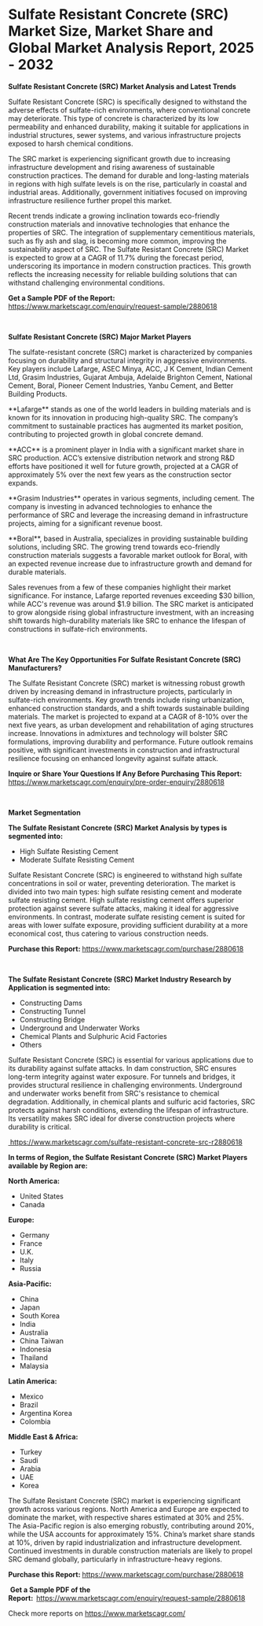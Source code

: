 <p><h1>Sulfate Resistant Concrete (SRC) Market Size, Market Share and Global Market Analysis Report, 2025 - 2032</h1></p><p><strong>Sulfate Resistant Concrete (SRC) Market Analysis and Latest Trends</strong></p>
<p><p>Sulfate Resistant Concrete (SRC) is specifically designed to withstand the adverse effects of sulfate-rich environments, where conventional concrete may deteriorate. This type of concrete is characterized by its low permeability and enhanced durability, making it suitable for applications in industrial structures, sewer systems, and various infrastructure projects exposed to harsh chemical conditions. </p><p>The SRC market is experiencing significant growth due to increasing infrastructure development and rising awareness of sustainable construction practices. The demand for durable and long-lasting materials in regions with high sulfate levels is on the rise, particularly in coastal and industrial areas. Additionally, government initiatives focused on improving infrastructure resilience further propel this market.</p><p>Recent trends indicate a growing inclination towards eco-friendly construction materials and innovative technologies that enhance the properties of SRC. The integration of supplementary cementitious materials, such as fly ash and slag, is becoming more common, improving the sustainability aspect of SRC. The Sulfate Resistant Concrete (SRC) Market is expected to grow at a CAGR of 11.7% during the forecast period, underscoring its importance in modern construction practices. This growth reflects the increasing necessity for reliable building solutions that can withstand challenging environmental conditions.</p></p>
<p><strong>Get a Sample PDF of the Report:&nbsp;</strong> <a href="https://www.marketscagr.com/enquiry/request-sample/2880618?utm_campaign=3122&utm_medium=2&utm_source=Github&utm_content=ia&utm_term=12032025&utm_id=sulfate-resistant-concrete-src">https://www.marketscagr.com/enquiry/request-sample/2880618</a></p>
<p>&nbsp;</p>
<p><strong>Sulfate Resistant Concrete (SRC) Major Market Players</strong></p>
<p><p>The sulfate-resistant concrete (SRC) market is characterized by companies focusing on durability and structural integrity in aggressive environments. Key players include Lafarge, ASEC Minya, ACC, J K Cement, Indian Cement Ltd, Grasim Industries, Gujarat Ambuja, Adelaide Brighton Cement, National Cement, Boral, Pioneer Cement Industries, Yanbu Cement, and Better Building Products.</p><p>**Lafarge** stands as one of the world leaders in building materials and is known for its innovation in producing high-quality SRC. The company’s commitment to sustainable practices has augmented its market position, contributing to projected growth in global concrete demand.</p><p>**ACC** is a prominent player in India with a significant market share in SRC production. ACC’s extensive distribution network and strong R&D efforts have positioned it well for future growth, projected at a CAGR of approximately 5% over the next few years as the construction sector expands.</p><p>**Grasim Industries** operates in various segments, including cement. The company is investing in advanced technologies to enhance the performance of SRC and leverage the increasing demand in infrastructure projects, aiming for a significant revenue boost.</p><p>**Boral**, based in Australia, specializes in providing sustainable building solutions, including SRC. The growing trend towards eco-friendly construction materials suggests a favorable market outlook for Boral, with an expected revenue increase due to infrastructure growth and demand for durable materials.</p><p>Sales revenues from a few of these companies highlight their market significance. For instance, Lafarge reported revenues exceeding $30 billion, while ACC's revenue was around $1.9 billion. The SRC market is anticipated to grow alongside rising global infrastructure investment, with an increasing shift towards high-durability materials like SRC to enhance the lifespan of constructions in sulfate-rich environments.</p></p>
<p>&nbsp;</p>
<p><strong>What Are The Key Opportunities For Sulfate Resistant Concrete (SRC) Manufacturers?</strong></p>
<p><p>The Sulfate Resistant Concrete (SRC) market is witnessing robust growth driven by increasing demand in infrastructure projects, particularly in sulfate-rich environments. Key growth trends include rising urbanization, enhanced construction standards, and a shift towards sustainable building materials. The market is projected to expand at a CAGR of 8-10% over the next five years, as urban development and rehabilitation of aging structures increase. Innovations in admixtures and technology will bolster SRC formulations, improving durability and performance. Future outlook remains positive, with significant investments in construction and infrastructural resilience focusing on enhanced longevity against sulfate attack.</p></p>
<p><strong>Inquire or Share Your Questions If Any Before Purchasing This Report:</strong> <a href="https://www.marketscagr.com/enquiry/pre-order-enquiry/2880618?utm_campaign=3122&utm_medium=2&utm_source=Github&utm_content=ia&utm_term=12032025&utm_id=sulfate-resistant-concrete-src">https://www.marketscagr.com/enquiry/pre-order-enquiry/2880618</a></p>
<p>&nbsp;</p>
<p><strong>Market Segmentation</strong></p>
<p><strong>The Sulfate Resistant Concrete (SRC) Market Analysis by types is segmented into:</strong></p>
<p><ul><li>High Sulfate Resisting Cement</li><li>Moderate Sulfate Resisting Cement</li></ul></p>
<p><p>Sulfate Resistant Concrete (SRC) is engineered to withstand high sulfate concentrations in soil or water, preventing deterioration. The market is divided into two main types: high sulfate resisting cement and moderate sulfate resisting cement. High sulfate resisting cement offers superior protection against severe sulfate attacks, making it ideal for aggressive environments. In contrast, moderate sulfate resisting cement is suited for areas with lower sulfate exposure, providing sufficient durability at a more economical cost, thus catering to various construction needs.</p></p>
<p><strong>Purchase this Report:&nbsp;</strong><a href="https://www.marketscagr.com/purchase/2880618?utm_campaign=3122&utm_medium=2&utm_source=Github&utm_content=ia&utm_term=12032025&utm_id=sulfate-resistant-concrete-src">https://www.marketscagr.com/purchase/2880618</a></p>
<p>&nbsp;</p>
<p><strong>The Sulfate Resistant Concrete (SRC) Market Industry Research by Application is segmented into:</strong></p>
<p><ul><li>Constructing Dams</li><li>Constructing Tunnel</li><li>Constructing Bridge</li><li>Underground and Underwater Works</li><li>Chemical Plants and Sulphuric Acid Factories</li><li>Others</li></ul></p>
<p><p>Sulfate Resistant Concrete (SRC) is essential for various applications due to its durability against sulfate attacks. In dam construction, SRC ensures long-term integrity against water exposure. For tunnels and bridges, it provides structural resilience in challenging environments. Underground and underwater works benefit from SRC's resistance to chemical degradation. Additionally, in chemical plants and sulfuric acid factories, SRC protects against harsh conditions, extending the lifespan of infrastructure. Its versatility makes SRC ideal for diverse construction projects where durability is critical.</p></p>
<p><a href="https://www.marketscagr.com/sulfate-resistant-concrete-src-r2880618?utm_campaign=3122&utm_medium=2&utm_source=Github&utm_content=ia&utm_term=12032025&utm_id=sulfate-resistant-concrete-src">&nbsp;https://www.marketscagr.com/sulfate-resistant-concrete-src-r2880618</a></p>
<p><strong>In terms of Region, the Sulfate Resistant Concrete (SRC) Market Players available by Region are:</strong></p>
<p>
    <p> <strong> North America: </strong>
        <ul>
            <li>United States</li>
            <li>Canada</li>
        </ul>
        </p> 
    <p> <strong> Europe: </strong>
        <ul>
            <li>Germany</li>
            <li>France</li>
            <li>U.K.</li>
            <li>Italy</li>
            <li>Russia</li>
        </ul>
        </p> 
    <p> <strong> Asia-Pacific: </strong>
        <ul>
            <li>China</li>
            <li>Japan</li>
            <li>South Korea</li>
            <li>India</li>
            <li>Australia</li>
            <li>China Taiwan</li>
            <li>Indonesia</li>
            <li>Thailand</li>
            <li>Malaysia</li>
        </ul>
        </p> 
    <p> <strong> Latin America: </strong>
        <ul>
            <li>Mexico</li>
            <li>Brazil</li>
            <li>Argentina Korea</li>
            <li>Colombia</li>
        </ul>
        </p> 
    <p> <strong> Middle East & Africa: </strong>
        <ul>
            <li>Turkey</li>
            <li>Saudi</li>
            <li>Arabia</li>
            <li>UAE</li>
            <li>Korea</li>
        </ul>
    </p>
    </p>
<p><p>The Sulfate Resistant Concrete (SRC) market is experiencing significant growth across various regions. North America and Europe are expected to dominate the market, with respective shares estimated at 30% and 25%. The Asia-Pacific region is also emerging robustly, contributing around 20%, while the USA accounts for approximately 15%. China’s market share stands at 10%, driven by rapid industrialization and infrastructure development. Continued investments in durable construction materials are likely to propel SRC demand globally, particularly in infrastructure-heavy regions.</p></p>
<p><strong>Purchase this Report: </strong><a href="https://www.marketscagr.com/purchase/2880618?utm_campaign=3122&utm_medium=2&utm_source=Github&utm_content=ia&utm_term=12032025&utm_id=sulfate-resistant-concrete-src">https://www.marketscagr.com/purchase/2880618</a></p>
<p>&nbsp;<strong>Get a Sample PDF of the Report:&nbsp;&nbsp;</strong><a href="https://www.marketscagr.com/enquiry/request-sample/2880618?utm_campaign=3122&utm_medium=2&utm_source=Github&utm_content=ia&utm_term=12032025&utm_id=sulfate-resistant-concrete-src">https://www.marketscagr.com/enquiry/request-sample/2880618</a></p>
<p><strong></strong></p>
<p>Check more reports on <a href="https://www.marketscagr.com/?utm_campaign=3122&utm_medium=2&utm_source=Github&utm_content=ia&utm_term=12032025&utm_id=sulfate-resistant-concrete-src">https://www.marketscagr.com/</a></p>
